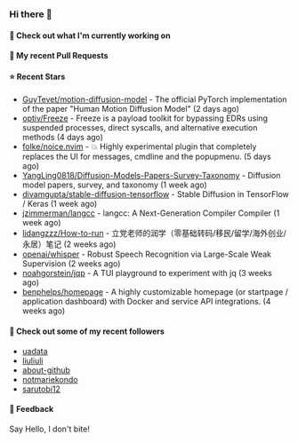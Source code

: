 ### Hi there 👋

#### 👷 Check out what I'm currently working on

#### 🔨 My recent Pull Requests


#### ⭐ Recent Stars

- [GuyTevet/motion-diffusion-model](https://github.com/GuyTevet/motion-diffusion-model) - The official PyTorch implementation of the paper &#34;Human Motion Diffusion Model&#34; (2 days ago)
- [optiv/Freeze](https://github.com/optiv/Freeze) - Freeze is a payload toolkit for bypassing EDRs using suspended processes, direct syscalls, and alternative execution methods (4 days ago)
- [folke/noice.nvim](https://github.com/folke/noice.nvim) - 💥 Highly experimental plugin that completely replaces the UI for messages, cmdline and the popupmenu. (5 days ago)
- [YangLing0818/Diffusion-Models-Papers-Survey-Taxonomy](https://github.com/YangLing0818/Diffusion-Models-Papers-Survey-Taxonomy) - Diffusion model papers, survey, and taxonomy (1 week ago)
- [divamgupta/stable-diffusion-tensorflow](https://github.com/divamgupta/stable-diffusion-tensorflow) - Stable Diffusion in TensorFlow / Keras (1 week ago)
- [jzimmerman/langcc](https://github.com/jzimmerman/langcc) - langcc: A Next-Generation Compiler Compiler (1 week ago)
- [lidangzzz/How-to-run](https://github.com/lidangzzz/How-to-run) - 立党老师的润学（零基础转码/移民/留学/海外创业/永居）笔记 (2 weeks ago)
- [openai/whisper](https://github.com/openai/whisper) - Robust Speech Recognition via Large-Scale Weak Supervision (2 weeks ago)
- [noahgorstein/jqp](https://github.com/noahgorstein/jqp) - A TUI playground to experiment with jq (3 weeks ago)
- [benphelps/homepage](https://github.com/benphelps/homepage) - A highly customizable homepage (or startpage / application dashboard) with Docker and service API integrations. (4 weeks ago)

#### 👯 Check out some of my recent followers

- [uadata](https://github.com/uadata)
- [liuliuli](https://github.com/liuliuli)
- [about-github](https://github.com/about-github)
- [notmariekondo](https://github.com/notmariekondo)
- [sarutobi12](https://github.com/sarutobi12)

#### 💬 Feedback

Say Hello, I don't bite!